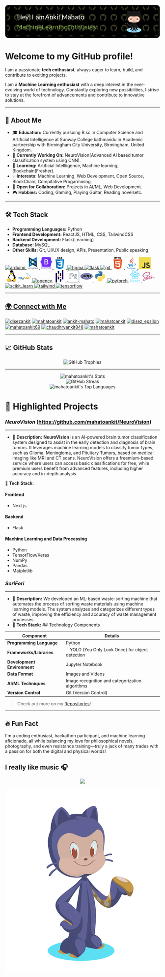 <img src="https://github.com/mahatoankit/mahatoankit/blob/main/github-header-image.png?raw=true">

# Welcome to my GitHub profile!

I am a passionate **tech enthusiast**, always eager to learn, build, and contribute to exciting projects.

I am a **Machine Learning enthusiast** with a deep interest in the ever-evolving world of technology. Constantly exploring new possibilities, I strive to stay at the forefront of advancements and contribute to innovative solutions.

---

## 🌟 About Me

- 🎓 **Education:** Currently pursuing B.sc in Computer Science and Artificial Intelligence at Sunway College kathmandu in Academic partnership with Birmingham City University, Birmingham, United Kingdom.
- 🔭 **Currently Working On:** NeuroVision(Advanced AI based tumor classification system using CNN).
- 🌱 **Learning:** Artificial Intellligence, Machine learning, Blockchain(Fresher).
- 💡 **Interests:** Machine Learning, Web Development, Open Source, BlockChain, Compitative Progarmming.
- 🤝 **Open for Collaboration:** Projects in AI/ML, Web Development.
- 🎮 **Hobbies:** Coding, Gaming, Playing Guitar, Reading novelsetc.

---

## 🛠️ Tech Stack

- **Programming Languages:** Python
- **Frontend Development:** ReactJS, HTML, CSS, TailwindCSS
- **Backend Development:** Flask(Learning)
- **Database:** MySQL
- **Other Skills:** Git, UI/UX design, APIs, Presentation, Public speaking

<p align="left"> <a href="https://www.arduino.cc/" target="_blank" rel="noreferrer"> <img src="https://cdn.worldvectorlogo.com/logos/arduino-1.svg" alt="arduino" width="40" height="40"/> </a> <a href="https://backbonejs.org" target="_blank" rel="noreferrer"> <img src="https://raw.githubusercontent.com/devicons/devicon/master/icons/backbonejs/backbonejs-original-wordmark.svg" alt="backbonejs" width="40" height="40"/> </a> <a href="https://getbootstrap.com" target="_blank" rel="noreferrer"> <img src="https://raw.githubusercontent.com/devicons/devicon/master/icons/bootstrap/bootstrap-plain-wordmark.svg" alt="bootstrap" width="40" height="40"/> </a> <a href="https://www.w3schools.com/css/" target="_blank" rel="noreferrer"> <img src="https://raw.githubusercontent.com/devicons/devicon/master/icons/css3/css3-original-wordmark.svg" alt="css3" width="40" height="40"/> </a> <a href="https://www.figma.com/" target="_blank" rel="noreferrer"> <img src="https://www.vectorlogo.zone/logos/figma/figma-icon.svg" alt="figma" width="40" height="40"/> </a> <a href="https://flask.palletsprojects.com/" target="_blank" rel="noreferrer"> <img src="https://www.vectorlogo.zone/logos/pocoo_flask/pocoo_flask-icon.svg" alt="flask" width="40" height="40"/> </a> <a href="https://git-scm.com/" target="_blank" rel="noreferrer"> <img src="https://www.vectorlogo.zone/logos/git-scm/git-scm-icon.svg" alt="git" width="40" height="40"/> </a> <a href="https://www.w3.org/html/" target="_blank" rel="noreferrer"> <img src="https://raw.githubusercontent.com/devicons/devicon/master/icons/html5/html5-original-wordmark.svg" alt="html5" width="40" height="40"/> </a> <a href="https://www.java.com" target="_blank" rel="noreferrer"> <img src="https://raw.githubusercontent.com/devicons/devicon/master/icons/java/java-original.svg" alt="java" width="40" height="40"/> </a> <a href="https://developer.mozilla.org/en-US/docs/Web/JavaScript" target="_blank" rel="noreferrer"> <img src="https://raw.githubusercontent.com/devicons/devicon/master/icons/javascript/javascript-original.svg" alt="javascript" width="40" height="40"/> </a> <a href="https://www.linux.org/" target="_blank" rel="noreferrer"> <img src="https://raw.githubusercontent.com/devicons/devicon/master/icons/linux/linux-original.svg" alt="linux" width="40" height="40"/> </a> <a href="https://www.mysql.com/" target="_blank" rel="noreferrer"> <img src="https://raw.githubusercontent.com/devicons/devicon/master/icons/mysql/mysql-original-wordmark.svg" alt="mysql" width="40" height="40"/> </a> <a href="https://opencv.org/" target="_blank" rel="noreferrer"> <img src="https://www.vectorlogo.zone/logos/opencv/opencv-icon.svg" alt="opencv" width="40" height="40"/> </a> <a href="https://pandas.pydata.org/" target="_blank" rel="noreferrer"> <img src="https://raw.githubusercontent.com/devicons/devicon/2ae2a900d2f041da66e950e4d48052658d850630/icons/pandas/pandas-original.svg" alt="pandas" width="40" height="40"/> </a> <a href="https://www.photoshop.com/en" target="_blank" rel="noreferrer"> <img src="https://raw.githubusercontent.com/devicons/devicon/master/icons/photoshop/photoshop-line.svg" alt="photoshop" width="40" height="40"/> </a> <a href="https://www.php.net" target="_blank" rel="noreferrer"> <img src="https://raw.githubusercontent.com/devicons/devicon/master/icons/php/php-original.svg" alt="php" width="40" height="40"/> </a> <a href="https://www.python.org" target="_blank" rel="noreferrer"> <img src="https://raw.githubusercontent.com/devicons/devicon/master/icons/python/python-original.svg" alt="python" width="40" height="40"/> </a> <a href="https://pytorch.org/" target="_blank" rel="noreferrer"> <img src="https://www.vectorlogo.zone/logos/pytorch/pytorch-icon.svg" alt="pytorch" width="40" height="40"/> </a> <a href="https://reactjs.org/" target="_blank" rel="noreferrer"> <img src="https://raw.githubusercontent.com/devicons/devicon/master/icons/react/react-original-wordmark.svg" alt="react" width="40" height="40"/> </a> <a href="https://sass-lang.com" target="_blank" rel="noreferrer"> <img src="https://raw.githubusercontent.com/devicons/devicon/master/icons/sass/sass-original.svg" alt="sass" width="40" height="40"/> </a> <a href="https://scikit-learn.org/" target="_blank" rel="noreferrer"> <img src="https://upload.wikimedia.org/wikipedia/commons/0/05/Scikit_learn_logo_small.svg" alt="scikit_learn" width="40" height="40"/> </a> <a href="https://tailwindcss.com/" target="_blank" rel="noreferrer"> <img src="https://www.vectorlogo.zone/logos/tailwindcss/tailwindcss-icon.svg" alt="tailwind" width="40" height="40"/> </a> <a href="https://www.tensorflow.org" target="_blank" rel="noreferrer"> <img src="https://www.vectorlogo.zone/logos/tensorflow/tensorflow-icon.svg" alt="tensorflow" width="40" height="40"/> </a> <a href="https://www.adobe.com/products/xd.html" target="_blank" rel="noreferrer">

---

## 🌍 Connect with Me
<p align="left">
<a href="https://twitter.com/disezankit" target="blank"><img align="center" src="https://raw.githubusercontent.com/rahuldkjain/github-profile-readme-generator/master/src/images/icons/Social/twitter.svg" alt="disezankit" height="30" width="40" /></a>
<a href="https://linkedin.com/in/mahatoankit" target="blank"><img align="center" src="https://raw.githubusercontent.com/rahuldkjain/github-profile-readme-generator/master/src/images/icons/Social/linked-in-alt.svg" alt="mahatoankit" height="30" width="40" /></a>
<a href="https://stackoverflow.com/users/ankit-mahato" target="blank"><img align="center" src="https://raw.githubusercontent.com/rahuldkjain/github-profile-readme-generator/master/src/images/icons/Social/stack-overflow.svg" alt="ankit-mahato" height="30" width="40" /></a>
<a href="https://kaggle.com/mahatoankit" target="blank"><img align="center" src="https://raw.githubusercontent.com/rahuldkjain/github-profile-readme-generator/master/src/images/icons/Social/kaggle.svg" alt="mahatoankit" height="30" width="40" /></a>
<a href="https://instagram.com/disez_epsilon" target="blank"><img align="center" src="https://raw.githubusercontent.com/rahuldkjain/github-profile-readme-generator/master/src/images/icons/Social/instagram.svg" alt="disez_epsilon" height="30" width="40" /></a>
<a href="https://www.codechef.com/users/mahatoankit69" target="blank"><img align="center" src="https://cdn.jsdelivr.net/npm/simple-icons@3.1.0/icons/codechef.svg" alt="mahatoankit69" height="30" width="40" /></a>
<a href="https://www.hackerrank.com/chaudhryankit848" target="blank"><img align="center" src="https://raw.githubusercontent.com/rahuldkjain/github-profile-readme-generator/master/src/images/icons/Social/hackerrank.svg" alt="chaudhryankit848" height="30" width="40" /></a>
<a href="https://www.leetcode.com/mahatoankit" target="blank"><img align="center" src="https://raw.githubusercontent.com/rahuldkjain/github-profile-readme-generator/master/src/images/icons/Social/leet-code.svg" alt="mahatoankit" height="30" width="40" /></a>
</p>


---

## 📈 GitHub Stats

<!-- Center the GitHub Trophies image using HTML -->
<div align="center">
  <img src="https://github-profile-trophy.vercel.app/?username=mahatoankit&theme=onedark" alt="GitHub Trophies" />
</div>


---
<div align="center">
  <img src="https://github-readme-stats.vercel.app/api?username=mahatoankit&theme=dark&show_icons=true&hide_border=true&count_private=true&card_width=600&height=200" alt="mahatoankit's Stats" />
</div>

<div align="center">
  <img src="https://nirzak-streak-stats.vercel.app/?user=mahatoankit&theme=dark&card_width=600&height=200&hide_border=true" alt="GitHub Streak" />
</div>

<div align="center">
  <img src="https://github-readme-stats.vercel.app/api/top-langs/?username=mahatoankit&theme=dark&show_icons=true&hide_border=true&layout=compact&card_width=600&height=300" alt="mahatoankit's Top Languages" />
</div>

## <h1>🔖 Highlighted Projects</h1>

### *NeuroVision* (https://github.com/mahatoankit/NeuroVision)
---
- 🔗 **Description:** **NeuroVision** is an AI-powered brain tumor classification system designed to assist in the early detection and diagnosis of brain tumors. It leverages machine learning models to classify tumor types, such as Glioma, Meningioma, and Pituitary Tumors, based on medical imaging like MRI and CT scans. NeuroVision offers a freemium-based service where users can access basic classifications for free, while premium users benefit from advanced features, including higher accuracy and in-depth analysis.
  
🚀 **Tech Stack:**
#### Frontend
- Next.js

#### Backend
- Flask

#### Machine Learning and Data Processing
- Python
- TensorFlow/Keras
- NumPy
- Pandas
- Matplotlib

### *SoriFori*
---
- 🔗 **Description:** We developed an ML-based waste-sorting machine that automates the process of sorting waste materials using machine learning models. The system analyzes and categorizes different types of waste, improving the efficiency and accuracy of waste management processes.
- 🚀 **Tech Stack:** ## Technology Components

| **Component**              | **Details**                                                    |
|----------------------------|----------------------------------------------------------------|
| **Programming Language**   | Python                                                         |
| **Frameworks/Libraries**   | - YOLO (You Only Look Once) for object detection               |
| **Development Environment**| Jupyter Notebook                                               |
| **Data Format**            | Images and Videos                                              |
| **AI/ML Techniques**       | Image recognition and categorization algorithms                |
| **Version Control**        | Git (Version Control)                                        |

> Check out more on my [Repositories](https://github.com/mahatoankit?tab=repositories)!

---

## 🔥 Fun Fact

I'm a coding enthusiast, hackathon participant, and machine learning aficionado, all while balancing my love for philosophical novels, photography, and even resistance training—truly a jack of many trades with a passion for both the digital and physical worlds!

## I really like music :headphones:


<p align="center">
  <a href="https://readme.andyruwruw.com/api/now-playing?open">
    <img src="https://raw.githubusercontent.com/andyruwruw/andyruwruw/master/example/now-playing.svg">
  </a>
</p>
<p align="center">
  <a href="https://readme.andyruwruw.com/api/now-playing?open">
    <img height="600px" width="550px"src="https://raw.githubusercontent.com/mahatoankit/mahatoankit/refs/heads/main/octocat-1738344159894.png">
  </a>
</p>
